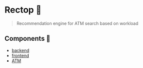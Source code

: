 # Rectop 🏧

> Recommendation engine for ATM search based on workload

## Components 🔧

* [backend](backend/README.md)
* [frontend](frontend/README.md)
* [ATM](atm/README.md)
